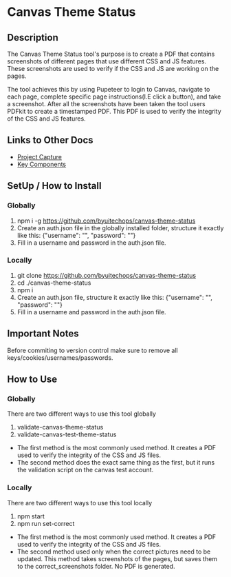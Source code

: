 # Canvas Theme Status

## Description
The Canvas Theme Status tool's purpose is to create a PDF that contains screenshots of
different pages that use different CSS and JS features. These screenshots are used to verify
if the CSS and JS are working on the pages.

The tool achieves this by using Pupeteer to login to Canvas, navigate to each page, complete specific
page instructions(I.E click a button), and take a screenshot. After all the screenshots have been taken
the tool users PDFkit to create a timestamped PDF. This PDF is used to verify the integrity of the CSS
and JS features. 

## Links to Other Docs

- [Project Capture](./docs/01_ProjectCaptureDoc.md)
- [Key Components](./docs/02_KeyComponentsDoc.md)


## SetUp / How to Install
### Globally
1. npm i -g https://github.com/byuitechops/canvas-theme-status
2. Create an auth.json file in the globally installed folder, structure it exactly like this: {"username": "", "password": ""}
3. Fill in a username and password in the auth.json file.
### Locally
1. git clone https://github.com/byuitechops/canvas-theme-status
2. cd ./canvas-theme-status
3. npm i
4. Create an auth.json file, structure it exactly like this: {"username": "", "password": ""}
5. Fill in a username and password in the auth.json file.

## Important Notes
Before commiting to version control make sure to remove all keys/cookies/usernames/passwords.

## How to Use
### Globally
There are two different ways to use this tool globally
1. validate-canvas-theme-status
2. validate-canvas-test-theme-status
* The first method is the most commonly used method. It creates a PDF used to verify the integrity of the
CSS and JS files.
* The second method does the exact same thing as the first, but it runs the validation script on the canvas
test account.
### Locally
There are two different ways to use this tool locally
1. npm start
2. npm run set-correct
* The first method is the most commonly used method. It creates a PDF used to verify the integrity of the
CSS and JS files.
* The second method used only when the correct pictures need to be updated. This method takes screenshots
of the pages, but saves them to the correct_screenshots folder. No PDF is generated.